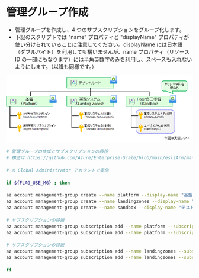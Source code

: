 # 管理グループ作成

- 管理グループを作成し、4 つのサブスクリプションをグループ化します。
- 下記のスクリプトでは "name" プロパティと "displayName" プロパティが使い分けられていることに注意してください。displayName には日本語（ダブルバイト）を利用しても構いませんが、name プロパティ（リソース ID の一部にもなります）には半角英数字のみを利用し、スペースも入れないようにします。（以降も同様です。）

![picture 1](./images/444038320e36f139b64501eed9d584ca147bc29e8726f53017ff940428c2797f.png)  

```bash
# 管理グループの作成とサブスクリプションの移設
# 構造は https://github.com/Azure/Enterprise-Scale/blob/main/eslzArm/managementGroupTemplates/mgmtGroupStructure/mgmtGroupsLite.json を踏襲
 
# ※ Global Administrator アカウントで実施
 
if ${FLAG_USE_MG} ; then
 
az account management-group create --name platform --display-name "基盤"
az account management-group create --name landingzones --display-name "業務システム"
az account management-group create --name sandbox --display-name "テスト・PoC・自習"
 
# サブスクリプションの移設
az account management-group subscription add --name platform --subscription ${SUBSCRIPTION_ID_MGMT}
az account management-group subscription add --name platform --subscription ${SUBSCRIPTION_ID_HUB}
 
# サブスクリプションの移設
az account management-group subscription add --name landingzones --subscription ${SUBSCRIPTION_ID_SPOKE_A}
az account management-group subscription add --name landingzones --subscription ${SUBSCRIPTION_ID_SPOKE_B}
 
fi

```

